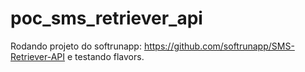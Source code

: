 # poc_sms_retriever_api
Rodando projeto do softrunapp: https://github.com/softrunapp/SMS-Retriever-API e testando flavors.
